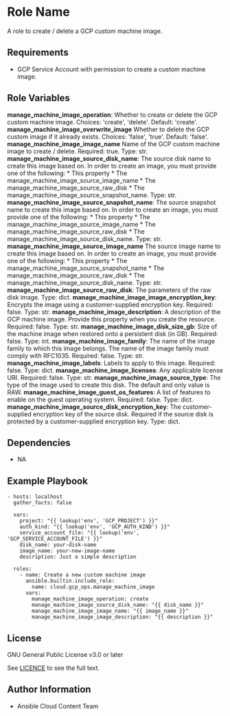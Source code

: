 Role Name
=========

A role to create / delete a GCP custom machine image.

Requirements
------------

- GCP Service Account with permission to create a custom machine image.

Role Variables
--------------

**manage_machine_image_operation**: Whether to create or delete the GCP custom machine image. Choices: 'create', 'delete'. Default: 'create'.
**manage_machine_image_overwrite_image** Whether to delete the GCP custom image if it already exists. Choices: 'false', 'true'. Default: 'false'.
**manage_machine_image_image_name** Name of the GCP custom machine image to create / delete. Required: true. Type: str.
**manage_machine_image_source_disk_name**: The source disk name to create this image based on. In order to create an image, you must provide one of the following: * This property * The manage_machine_image_source_image_name * The manage_machine_image_source_raw_disk * The manage_machine_image_source_snapshot_name. Type: str.
**manage_machine_image_source_snapshot_name**: The source snapshot name to create this image based on. In order to create an image, you must provide one of the following: * This property * The manage_machine_image_source_image_name * The manage_machine_image_source_raw_disk * The manage_machine_image_source_disk_name. Type: str.
**manage_machine_image_source_image_name** The source image name to create this image based on. In order to create an image, you must provide one of the following: * This property * The manage_machine_image_source_snapshot_name * The manage_machine_image_source_raw_disk * The manage_machine_image_source_disk_name. Type: str.
**manage_machine_image_source_raw_disk**: The parameters of the raw disk image. Type: dict.
**manage_machine_image_image_encryption_key**: Encrypts the image using a customer-supplied encryption key. Required: false. Type: str.
**manage_machine_image_description**: A description of the GCP machine image. Provide this property when you create the resource. Required: false. Type: str.
**manage_machine_image_disk_size_gb**: Size of the machine image when restored onto a persistent disk (in GB). Required: false. Type: int.
**manage_machine_image_family**: The name of the image family to which this image belongs. The name of the image family must comply with RFC1035. Required: false. Type: str.
**manage_machine_image_labels**: Labels to apply to this image. Required: false. Type: dict.
**manage_machine_image_licenses**: Any applicable license URI. Required: false. Type: str.
**manage_machine_image_source_type**: The type of the image used to create this disk. The default and only value is RAW.
**manage_machine_image_guest_os_features**: A list of features to enable on the guest operating system. Required: false. Type: dict.
**manage_machine_image_source_disk_encryption_key**: The customer-supplied encryption key of the source disk. Required if the source disk is protected by a customer-supplied encryption key. Type: dict.

Dependencies
------------

- NA

Example Playbook
----------------

    - hosts: localhost
      gather_facts: false

      vars:
        project: "{{ lookup('env', 'GCP_PROJECT') }}"
        auth_kind: "{{ lookup('env', 'GCP_AUTH_KIND') }}"
        service_account_file: "{{ lookup('env', 'GCP_SERVICE_ACCOUNT_FILE') }}"
        disk_name: your-disk-name
        image_name: your-new-image-name
        description: Just a simple description

      roles:
        - name: Create a new custom machine image
          ansible.builtin.include_role:
            name: cloud.gcp_ops.manage_machine_image
          vars:
            manage_machine_image_operation: create
            manage_machine_image_source_disk_name: "{{ disk_name }}"
            manage_machine_image_image_name: "{{ image_name }}"
            manage_machine_image_image_description: "{{ description }}"

License
-------

GNU General Public License v3.0 or later

See [LICENCE](https://github.com/ansible-collections/cloud.gcp_ops/blob/main/LICENSE) to see the full text.

Author Information
------------------

- Ansible Cloud Content Team
